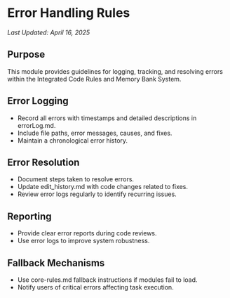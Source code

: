# Error Handling Rules

*Last Updated: April 16, 2025*

## Purpose
This module provides guidelines for logging, tracking, and resolving errors within the Integrated Code Rules and Memory Bank System.

## Error Logging
- Record all errors with timestamps and detailed descriptions in errorLog.md.
- Include file paths, error messages, causes, and fixes.
- Maintain a chronological error history.

## Error Resolution
- Document steps taken to resolve errors.
- Update edit_history.md with code changes related to fixes.
- Review error logs regularly to identify recurring issues.

## Reporting
- Provide clear error reports during code reviews.
- Use error logs to improve system robustness.

## Fallback Mechanisms
- Use core-rules.md fallback instructions if modules fail to load.
- Notify users of critical errors affecting task execution.